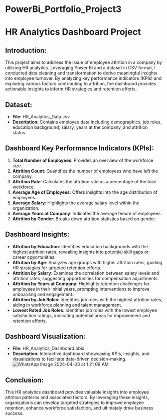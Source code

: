 # PowerBi_Portfolio_Project3

# HR Analytics Dashboard Project

## Introduction:
This project aims to address the issue of employee attrition in a company by utilizing HR analytics. Leveraging Power BI and a dataset in CSV format, I conducted data cleaning and transformation to derive meaningful insights into employee turnover. By analyzing key performance indicators (KPIs) and exploring various factors contributing to attrition, the dashboard provides actionable insights to inform HR strategies and retention efforts.

## Dataset:
- **File**: HR_Analytics_Data.csv
- **Description**: Contains employee data including demographics, job roles, education background, salary, years at the company, and attrition status.

## Dashboard Key Performance Indicators (KPIs):
1. **Total Number of Employees**: Provides an overview of the workforce size.
2. **Attrition Count**: Quantifies the number of employees who have left the company.
3. **Attrition Rate**: Calculates the attrition rate as a percentage of the total workforce.
4. **Average Age of Employees**: Offers insights into the age distribution of employees.
5. **Average Salary**: Highlights the average salary level within the organization.
6. **Average Years at Company**: Indicates the average tenure of employees.
7. **Attrition by Gender**: Breaks down attrition statistics based on gender.

## Dashboard Insights:
- **Attrition by Education**: Identifies education backgrounds with the highest attrition rates, revealing insights into potential skill gaps or career opportunities.
- **Attrition by Age**: Analyzes age groups with higher attrition rates, guiding HR strategies for targeted retention efforts.
- **Attrition by Salary**: Examines the correlation between salary levels and attrition rates, suggesting opportunities for compensation adjustments.
- **Attrition by Years at Company**: Highlights retention challenges for employees in their initial years, prompting interventions to improve onboarding and engagement.
- **Attrition by Job Roles**: Identifies job roles with the highest attrition rates, aiding in workforce planning and talent management.
- **Lowest Rated Job Roles**: Identifies job roles with the lowest employee satisfaction ratings, indicating potential areas for improvement and retention efforts.

## Dashboard Visualization:
- **File**: HR_Analytics_Dashboard.pbix
- **Description**: Interactive dashboard showcasing KPIs, insights, and visualizations to facilitate data-driven decision-making.
  ![WhatsApp Image 2024-04-03 at 1 21 09 AM](https://github.com/ranausman01/PowerBi_Portfolio_Project3/assets/161476245/d3fc5079-e1da-45da-9005-434fbe91e9de)


## Conclusion:
This HR analytics dashboard provides valuable insights into employee attrition patterns and associated factors. By leveraging these insights, organizations can develop targeted strategies to improve employee retention, enhance workforce satisfaction, and ultimately drive business success.


